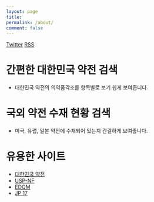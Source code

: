 ```yaml
---
layout: page
title:
permalink: /about/
comment: false
---
```


<div class="contact">
        <a href="https://twitter.com/{{ site.twitter_username }}">Twitter</a>
        <a href="{{ "/feed.xml" | prepend: site.baseurl }}">RSS</a>
</div>

# 간편한 대한민국 약전 검색

* 대한민국 약전의 의약품각조를 항목별로 보기 쉽게 보여줍니다.

# 국외 약전 수재 현황 검색

* 미국, 유럽, 일본 약전에 수재되어 있는지 간결하게 보여줍니다.

# 유용한 사이트

* [대한민국 약전](https://www.mfds.go.kr/brd/m_211/view.do?seq=14317&srchFr=&srchTo=&srchWord=약전&srchTp=0&itm_seq_2=0&multi_itm_seq=0&company_cd=&company_nm=&page=1)
* [USP-NF](https://www.uspnf.com)
* [EDQM](https://www.edqm.eu)
* [JP 17](https://www.pmda.go.jp/english/rs-sb-std/standards-development/jp/0019.html)